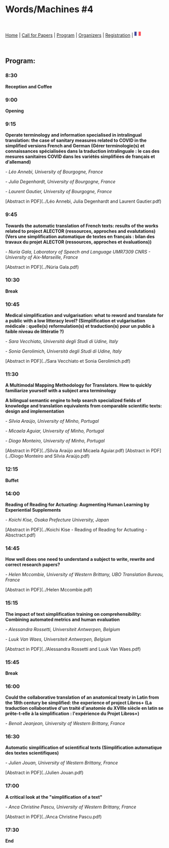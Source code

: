 # Words/Machines #4

<br>

[Home](https://motsmachines.github.io/2022/en) | [Call for Papers](https://motsmachines.github.io/2022/en/cfp) | [Program](https://motsmachines.github.io/2022/en/program) | [Organizers](https://motsmachines.github.io/2022/en/orga) | [Registration](https://motsmachines.github.io/2022/en/registration) | [<img src="FR.png" width="20">](https://motsmachines.github.io/2022/fr/program)

<br>

## Program:

### 8:30

**Reception and Coffee**

### 9:00

**Opening**

### 9:15

**Operate terminology and information specialised in intralingual translation: the case of sanitary measures related to COVID in the simplified versions French and German (Gérer terminologie(s) et connaissances spécialisées dans la traduction intralinguale : le cas des mesures sanitaires COVID dans les variétés simplifiées de français et d’allemand)**

*- Léo Annebi, University of Bourgogne, France*

*- Julia Degenhardt, University of Bourgogne, France*

*- Laurent Gautier, University of Bourgogne, France*

[Abstract in PDF](../Léo Annebi, Julia Degenhardt and Laurent Gautier.pdf)

### 9:45

**Towards the automatic translation of French texts: results of the works related to project ALECTOR (ressources, approches and evalutations) (Vers une simplification automatique de textes en français : bilan des travaux du projet ALECTOR (ressources, approches et évaluations))**

*- Nuria Gala, Laboratory of Speech and Language UMR7309 CNRS - University of Aix-Marseille, France*

[Abstract in PDF](../Núria Gala.pdf)

### 10:30

**Break**

### 10:45

**Medical simplification and vulgarisation: what to reword and translate for a public with a low litteracy level? (Simplification et vulgarisation médicale : quelle(s) reformulation(s) et traduction(s) pour un public à faible niveau de littératie ?)**

*- Sara Vecchiato, Università degli Studi di Udine, Italy*

*- Sonia Gerolimich, Università degli Studi di Udine, Italy*

[Abstract in PDF](../Sara Vecchiato et Sonia Gerolimich.pdf)

### 11:30

**A Multimodal Mapping Methodology for Translators. How to quickly familiarize yourself with a subject area terminology**

**A bilingual semantic engine to help search specialized fields of knowledge and translation equivalents from comparable scientific texts: design and implementation**

*- Sílvia Araújo, University of Minho, Portugal*

*- Micaela Aguiar, University of Minho, Portugal*

*- Diogo Monteiro, University of Minho, Portugal*

[Abstract in PDF](../Sílvia Araújo and Micaela Aguiar.pdf)
[Abstract in PDF](../Diogo Monteiro and Sílvia Araújo.pdf)

### 12:15

**Buffet**

### 14:00

**Reading of Reading for Actuating: Augmenting Human Learning by Experiential Supplements**

*- Koichi Kise, Osaka Prefecture University, Japan*

[Abstract in PDF](../Koichi Kise - Reading of Reading for Actuating - Absctract.pdf)

### 14:45

**How well does one need to understand a subject to write, rewrite and correct research papers?**

*- Helen Mccombie, University of Western Brittany, UBO Translation Bureau, France*

[Abstract in PDF](../Helen Mccombie.pdf)

### 15:15

**The impact of text simplification training on comprehensibility: Combining automated metrics and human evaluation**

*- Alessandra Rossetti, Universiteit Antwerpen, Belgium*

*- Luuk Van Waes, Universiteit Antwerpen, Belgium*

[Abstract in PDF](../Alessandra Rossetti and Luuk Van Waes.pdf)

### 15:45

**Break**

### 16:00

**Could the collaborative translation of an anatomical treaty in Latin from the 18th century be simplified: the experience of project Libros+ (La traduction collaborative d'un traité d'anatomie du XVIIIe siècle en latin se prête-t-elle à la simplification : l'expérience du Projet Libros+)**

*- Benoit Jeanjean, University of Western Brittany, France*

### 16:30

**Automatic simplification of scientifical texts (Simplification automatique des textes scientifiques)**

*- Julien Jouan, University of Western Brittany, France*

[Abstract in PDF](../Julien Jouan.pdf)

### 17:00

**A critical look at the "simplification of a text"**

*- Anca Christine Pascu, University of Western Brittany, France*

[Abstract in PDF](../Anca Christine Pascu.pdf)

### 17:30

**End**

